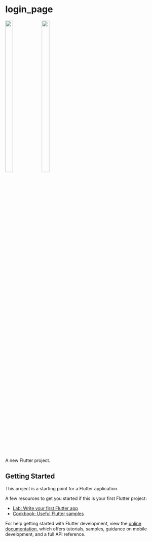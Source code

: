 # login_page

<p>
  <img src = "https://github.com/mayuuu05/Login_page/assets/149376263/815e0521-be5a-4760-87f6-a01697ca9dc8 " width=22% height=35% >
  <img src = "https://github.com/mayuuu05/Login_page/assets/149376263/6106abd8-b981-4e82-9b5d-bbc5faf7068a" width=22% height=35% >
  </p>
A new Flutter project.

## Getting Started

This project is a starting point for a Flutter application.

A few resources to get you started if this is your first Flutter project:

- [Lab: Write your first Flutter app](https://docs.flutter.dev/get-started/codelab)
- [Cookbook: Useful Flutter samples](https://docs.flutter.dev/cookbook)

For help getting started with Flutter development, view the
[online documentation](https://docs.flutter.dev/), which offers tutorials,
samples, guidance on mobile development, and a full API reference.
